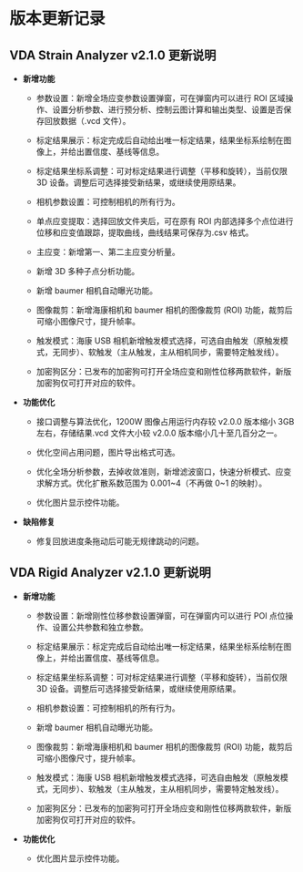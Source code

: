 # 版本更新记录

## VDA Strain Analyzer v2.1.0 更新说明

- **新增功能**

    - 参数设置：新增全场应变参数设置弹窗，可在弹窗内可以进行 ROI 区域操作、设置分析参数、进行预分析、控制云图计算和输出类型、设置是否保存回放数据（.vcd 文件）。

    - 标定结果展示：标定完成后自动给出唯一标定结果，结果坐标系绘制在图像上，并给出置信度、基线等信息。
    
    - 标定结果坐标系调整：可对标定结果进行调整（平移和旋转），当前仅限 3D 设备。调整后可选择接受新结果，或继续使用原结果。

    - 相机参数设置：可控制相机的所有行为。
    
    - 单点应变提取：选择回放文件夹后，可在原有 ROI 内部选择多个点位进行位移和应变值跟踪，提取曲线，曲线结果可保存为.csv 格式。

    - 主应变：新增第一、第二主应变分析量。
    
    - 新增 3D 多种子点分析功能。

    - 新增 baumer 相机自动曝光功能。

    - 图像裁剪：新增海康相机和 baumer 相机的图像裁剪 (ROI) 功能，裁剪后可缩小图像尺寸，提升帧率。

    - 触发模式：海康 USB 相机新增触发模式选择，可选自由触发（原触发模式，无同步）、软触发（主从触发，主从相机同步，需要特定触发线）。

    - 加密狗区分：已发布的加密狗可打开全场应变和刚性位移两款软件，新版加密狗仅可打开对应的软件。

- **功能优化**
  
    - 接口调整与算法优化，1200W 图像占用运行内存较 v2.0.0 版本缩小 3GB 左右，存储结果.vcd 文件大小较 v2.0.0 版本缩小几十至几百分之一。

    - 优化空间占用问题，图片导出格式可选。

    - 优化全场分析参数，去掉收敛准则，新增滤波窗口，快速分析模式、应变求解方式。优化扩散系数范围为 0.001~4（不再做 0~1 的映射）。
  
    - 优化图片显示控件功能。

- **缺陷修复**

    - 修复回放进度条拖动后可能无规律跳动的问题。

## VDA Rigid Analyzer v2.1.0 更新说明

- **新增功能**

    - 参数设置：新增刚性位移参数设置弹窗，可在弹窗内可以进行 POI 点位操作、设置公共参数和独立参数。

    - 标定结果展示：标定完成后自动给出唯一标定结果，结果坐标系绘制在图像上，并给出置信度、基线等信息。    
    
    - 标定结果坐标系调整：可对标定结果进行调整（平移和旋转），当前仅限 3D 设备。调整后可选择接受新结果，或继续使用原结果。

    - 相机参数设置：可控制相机的所有行为。
    
    - 新增 baumer 相机自动曝光功能。

    - 图像裁剪：新增海康相机和 baumer 相机的图像裁剪 (ROI) 功能，裁剪后可缩小图像尺寸，提升帧率。

    - 触发模式：海康 USB 相机新增触发模式选择，可选自由触发（原触发模式，无同步）、软触发（主从触发，主从相机同步，需要特定触发线）。

    - 加密狗区分：已发布的加密狗可打开全场应变和刚性位移两款软件，新版加密狗仅可打开对应的软件。

- **功能优化**
  
    - 优化图片显示控件功能。